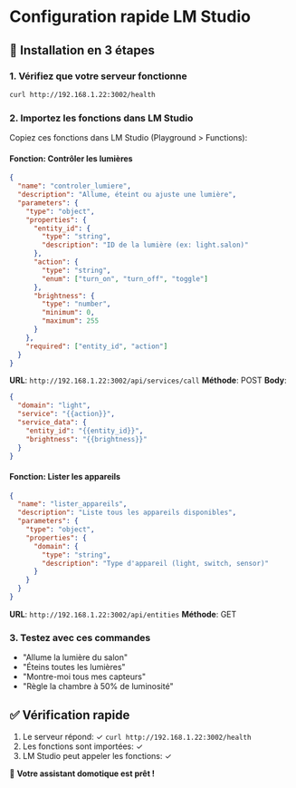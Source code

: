 # Configuration rapide LM Studio

## 🚀 Installation en 3 étapes

### 1. Vérifiez que votre serveur fonctionne
```bash
curl http://192.168.1.22:3002/health
```

### 2. Importez les fonctions dans LM Studio

Copiez ces fonctions dans LM Studio (Playground > Functions):

#### Fonction: Contrôler les lumières
```json
{
  "name": "controler_lumiere",
  "description": "Allume, éteint ou ajuste une lumière",
  "parameters": {
    "type": "object",
    "properties": {
      "entity_id": {
        "type": "string",
        "description": "ID de la lumière (ex: light.salon)"
      },
      "action": {
        "type": "string",
        "enum": ["turn_on", "turn_off", "toggle"]
      },
      "brightness": {
        "type": "number",
        "minimum": 0,
        "maximum": 255
      }
    },
    "required": ["entity_id", "action"]
  }
}
```

**URL**: `http://192.168.1.22:3002/api/services/call`
**Méthode**: POST
**Body**:
```json
{
  "domain": "light",
  "service": "{{action}}",
  "service_data": {
    "entity_id": "{{entity_id}}",
    "brightness": "{{brightness}}"
  }
}
```

#### Fonction: Lister les appareils
```json
{
  "name": "lister_appareils", 
  "description": "Liste tous les appareils disponibles",
  "parameters": {
    "type": "object",
    "properties": {
      "domain": {
        "type": "string",
        "description": "Type d'appareil (light, switch, sensor)"
      }
    }
  }
}
```

**URL**: `http://192.168.1.22:3002/api/entities`
**Méthode**: GET

### 3. Testez avec ces commandes

- "Allume la lumière du salon"
- "Éteins toutes les lumières" 
- "Montre-moi tous mes capteurs"
- "Règle la chambre à 50% de luminosité"

## ✅ Vérification rapide

1. Le serveur répond: ✓ `curl http://192.168.1.22:3002/health`
2. Les fonctions sont importées: ✓ 
3. LM Studio peut appeler les fonctions: ✓

🎉 **Votre assistant domotique est prêt !**